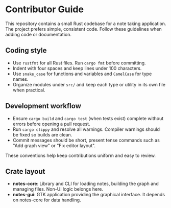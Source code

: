 # Contributor Guide

This repository contains a small Rust codebase for a note taking application. The project prefers simple, consistent code. Follow these guidelines when adding code or documentation.

## Coding style

- Use `rustfmt` for all Rust files. Run `cargo fmt` before committing.
- Indent with four spaces and keep lines under 100 characters.
- Use `snake_case` for functions and variables and `CamelCase` for type names.
- Organize modules under `src/` and keep each type or utility in its own file when practical.

## Development workflow

- Ensure `cargo build` and `cargo test` (when tests exist) complete without errors before opening a pull request.
- Run `cargo clippy` and resolve all warnings. Compiler warnings should be fixed so builds are clean.
- Commit messages should be short, present tense commands such as "Add graph view" or "Fix editor layout".

These conventions help keep contributions uniform and easy to review.

## Crate layout

- **notes-core**: Library and CLI for loading notes, building the graph and managing files. Non-UI logic belongs here.
- **notes-gui**: GTK application providing the graphical interface. It depends on notes-core for data handling.

